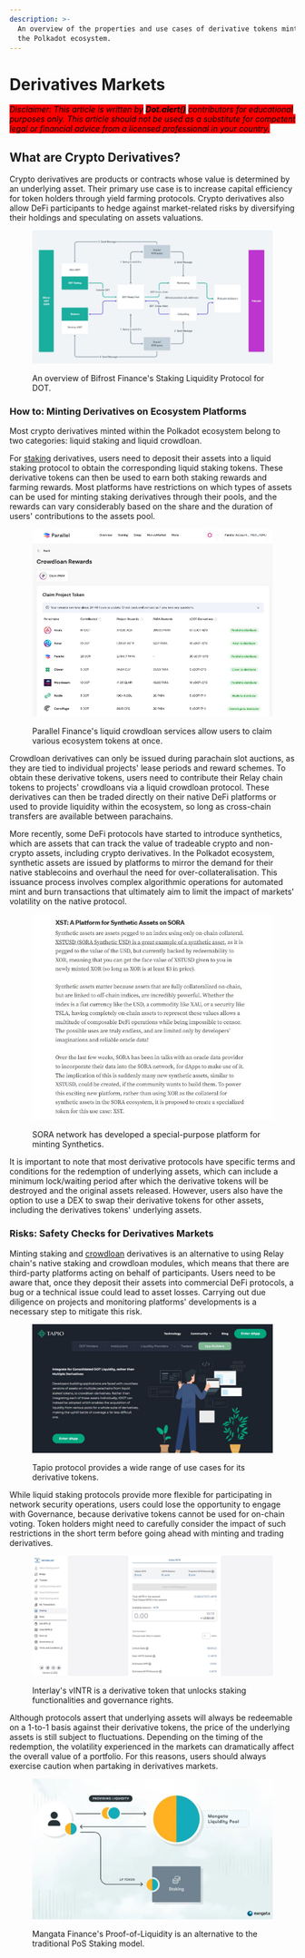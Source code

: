 ```yaml
---
description: >-
  An overview of the properties and use cases of derivative tokens minted within
  the Polkadot ecosystem.
---
```


# Derivatives Markets

_<mark style="background-color:red;">Disclaimer: This article is written by</mark> <mark style="background-color:red;"></mark><mark style="background-color:red;">**Dot.alert()**</mark> <mark style="background-color:red;"></mark><mark style="background-color:red;">contributors for educational purposes only. This article should not be used as a substitute for competent legal or financial advice from a licensed professional in your country.</mark>_



## What are Crypto Derivatives?

Crypto derivatives are products or contracts whose value is determined by an underlying asset. Their primary use case is to increase capital efficiency for token holders through yield farming protocols. Crypto derivatives also allow DeFi participants to hedge against market-related risks by diversifying their holdings and speculating on assets valuations.&#x20;

<figure><img src="../../../.gitbook/assets/O_LendingvDOT.JPG" alt="The mechanisms for minting and redeeming staking derivatives on Bifrost Finance."><figcaption><p>An overview of Bifrost Finance's Staking Liquidity Protocol for DOT.</p></figcaption></figure>



### How to: Minting Derivatives on Ecosystem Platforms&#x20;

Most crypto derivatives minted within the Polkadot ecosystem belong to two categories: liquid staking and liquid crowdloan.&#x20;

For [staking](../staking/) derivatives, users need to deposit their assets into a liquid staking protocol to obtain the corresponding liquid staking tokens. These derivative tokens can then be used to earn both staking rewards and farming rewards. Most platforms have restrictions on which types of assets can be used for minting staking derivatives through their pools, and the rewards can vary considerably based on the share and the duration of users' contributions to the assets pool.&#x20;

<figure><img src="../../../.gitbook/assets/O_LendingParallel (1).JPG" alt="A view of the crowdloan rewards that can be claimed by users on Parallel Finance."><figcaption><p>Parallel Finance's liquid crowdloan services allow users to claim various ecosystem tokens at once.</p></figcaption></figure>

Crowdloan derivatives can only be issued during parachain slot auctions, as they are tied to individual projects' lease periods and reward schemes. To obtain these derivative tokens, users need to contribute their Relay chain tokens to projects' crowdloans via a liquid crowdloan protocol. These derivatives can then be traded directly on their native DeFi platforms or used to provide liquidity within the ecosystem, so long as cross-chain transfers are available between parachains.

More recently, some DeFi protocols have started to introduce synthetics, which are assets that can track the value of tradeable crypto and non-crypto assets, including crypto derivatives. In the Polkadot ecosystem, synthetic assets are issued by platforms to mirror the demand for their native stablecoins and overhaul the need for over-collateralisation. This issuance process involves complex algorithmic operations for automated mint and burn transactions that ultimately aim to limit the impact of markets' volatility on the native protocol.

<figure><img src="../../../.gitbook/assets/O_LendingSORAXST.JPG" alt="Overview of XST, the platform for synthetic assets on SORA network."><figcaption><p>SORA network has developed a special-purpose platform for minting Synthetics.</p></figcaption></figure>

It is important to note that most derivative protocols have specific terms and conditions for the redemption of underlying assets, which can include a minimum lock/waiting period after which the derivative tokens will be destroyed and the original assets released. However, users also have the option to use a DEX to swap their derivative tokens for other assets, including the derivatives tokens' underlying assets.



### Risks: Safety Checks for Derivatives Markets

Minting staking and [crowdloan](../crowdfunding/crowdloans.md) derivatives is an alternative to using Relay chain's native staking and crowdloan modules, which means that there are third-party platforms acting on behalf of participants. Users need to be aware that, once they deposit their assets into commercial DeFi protocols, a bug or a technical issue could lead to asset losses. Carrying out due diligence on projects and monitoring platforms' developments is a necessary step to mitigate this risk.

<figure><img src="../../../.gitbook/assets/O_LendingTapio.JPG" alt="Summary of the benefits of tDot for dapp builders on Tapio protocol."><figcaption><p>Tapio protocol provides a wide range of use cases for its derivative tokens.</p></figcaption></figure>

While liquid staking protocols provide more flexible for participating in network security operations, users could lose the opportunity to engage with Governance, because derivative tokens cannot be used for on-chain voting. Token holders might need to carefully consider the impact of such restrictions in the short term before going ahead with minting and trading derivatives.

<figure><img src="../../../.gitbook/assets/O_LendingInterlayvINTR.JPG" alt="Staking operations on Interlay involve minting the derivative token vINTR to earn staking rewards and obtain governance rights."><figcaption><p>Interlay's vINTR is a derivative token that unlocks staking functionalities and governance rights.</p></figcaption></figure>

Although protocols assert that underlying assets will always be redeemable on a 1-to-1 basis against their derivative tokens, the price of the underlying assets is still subject to fluctuations. Depending on the timing of the redemption, the volatility experienced in the markets can dramatically affect the overall value of a portfolio. For this reasons, users should always exercise caution when partaking in derivatives markets.

<figure><img src="../../../.gitbook/assets/O_LendingMangataPoL.JPG" alt="The workflow of Mangata Finance’s Proof-of-Liquidity staking model."><figcaption><p>Mangata Finance's Proof-of-Liquidity is an alternative to the traditional PoS Staking model.</p></figcaption></figure>

